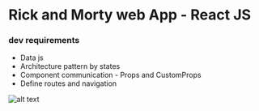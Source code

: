 # Rick and Morty web App - React JS

### dev requirements

- Data js
- Architecture pattern by states
- Component communication - Props and CustomProps
- Define routes and navigation

![alt text](https://repository-images.githubusercontent.com/354398484/ec9e1180-94ac-11eb-9a10-a3745c780604)
